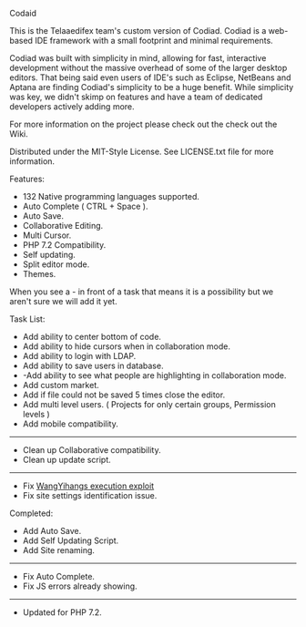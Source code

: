 Codaid

This is the Telaaedifex team's custom version of Codiad.  Codiad is a web-based IDE framework with a small footprint and minimal requirements.

Codiad was built with simplicity in mind, allowing for fast, interactive development without the massive overhead of some of the larger desktop editors. That being said even users of IDE's such as Eclipse, NetBeans and Aptana are finding Codiad's simplicity to be a huge benefit. While simplicity was key, we didn't skimp on features and have a team of dedicated developers actively adding more.

For more information on the project please check out the check out the Wiki.

Distributed under the MIT-Style License. See LICENSE.txt file for more information.

Features:

* 132 Native programming languages supported.
* Auto Complete ( CTRL + Space ).
* Auto Save.
* Collaborative Editing.
* Multi Cursor.
* PHP 7.2 Compatibility.
* Self updating.
* Split editor mode.
* Themes.

When you see a - in front of a task that means it is a possibility but we aren't sure we will add it yet.

Task List:
  
* Add ability to center bottom of code.
* Add ability to hide cursors when in collaboration mode.
* Add ability to login with LDAP.
* Add ability to save users in database.
* -Add ability to see what people are highlighting in collaboration mode.
* Add custom market.
* Add if file could not be saved 5 times close the editor.
* Add multi level users.  ( Projects for only certain groups, Permission levels )
* Add mobile compatibility.
---
* Clean up Collaborative compatibility.
* Clean up update script.
---
* Fix [WangYihangs execution exploit](https://github.com/WangYihang/Codiad-Remote-Code-Execute-Exploit)
* Fix site settings identification issue.


Completed:
* Add Auto Save.
* Add Self Updating Script.
* Add Site renaming.
---
* Fix Auto Complete.
* Fix JS errors already showing.
---
* Updated for PHP 7.2.